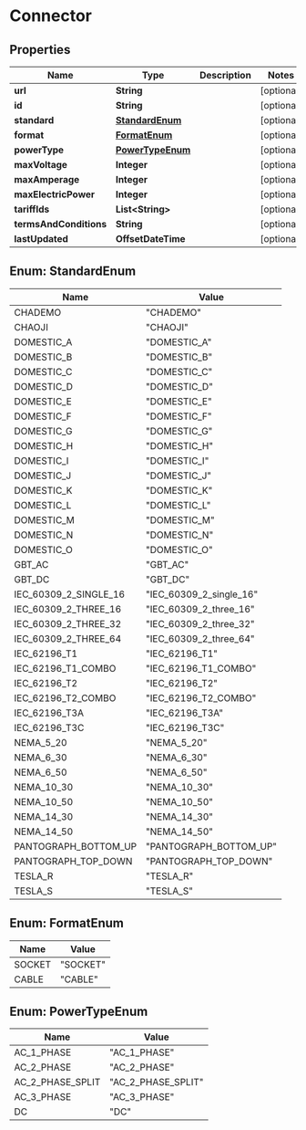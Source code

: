 

# Connector


## Properties

| Name | Type | Description | Notes |
|------------ | ------------- | ------------- | -------------|
|**url** | **String** |  |  [optional] |
|**id** | **String** |  |  [optional] |
|**standard** | [**StandardEnum**](#StandardEnum) |  |  [optional] |
|**format** | [**FormatEnum**](#FormatEnum) |  |  [optional] |
|**powerType** | [**PowerTypeEnum**](#PowerTypeEnum) |  |  [optional] |
|**maxVoltage** | **Integer** |  |  [optional] |
|**maxAmperage** | **Integer** |  |  [optional] |
|**maxElectricPower** | **Integer** |  |  [optional] |
|**tariffIds** | **List&lt;String&gt;** |  |  [optional] |
|**termsAndConditions** | **String** |  |  [optional] |
|**lastUpdated** | **OffsetDateTime** |  |  [optional] |



## Enum: StandardEnum

| Name | Value |
|---- | -----|
| CHADEMO | &quot;CHADEMO&quot; |
| CHAOJI | &quot;CHAOJI&quot; |
| DOMESTIC_A | &quot;DOMESTIC_A&quot; |
| DOMESTIC_B | &quot;DOMESTIC_B&quot; |
| DOMESTIC_C | &quot;DOMESTIC_C&quot; |
| DOMESTIC_D | &quot;DOMESTIC_D&quot; |
| DOMESTIC_E | &quot;DOMESTIC_E&quot; |
| DOMESTIC_F | &quot;DOMESTIC_F&quot; |
| DOMESTIC_G | &quot;DOMESTIC_G&quot; |
| DOMESTIC_H | &quot;DOMESTIC_H&quot; |
| DOMESTIC_I | &quot;DOMESTIC_I&quot; |
| DOMESTIC_J | &quot;DOMESTIC_J&quot; |
| DOMESTIC_K | &quot;DOMESTIC_K&quot; |
| DOMESTIC_L | &quot;DOMESTIC_L&quot; |
| DOMESTIC_M | &quot;DOMESTIC_M&quot; |
| DOMESTIC_N | &quot;DOMESTIC_N&quot; |
| DOMESTIC_O | &quot;DOMESTIC_O&quot; |
| GBT_AC | &quot;GBT_AC&quot; |
| GBT_DC | &quot;GBT_DC&quot; |
| IEC_60309_2_SINGLE_16 | &quot;IEC_60309_2_single_16&quot; |
| IEC_60309_2_THREE_16 | &quot;IEC_60309_2_three_16&quot; |
| IEC_60309_2_THREE_32 | &quot;IEC_60309_2_three_32&quot; |
| IEC_60309_2_THREE_64 | &quot;IEC_60309_2_three_64&quot; |
| IEC_62196_T1 | &quot;IEC_62196_T1&quot; |
| IEC_62196_T1_COMBO | &quot;IEC_62196_T1_COMBO&quot; |
| IEC_62196_T2 | &quot;IEC_62196_T2&quot; |
| IEC_62196_T2_COMBO | &quot;IEC_62196_T2_COMBO&quot; |
| IEC_62196_T3A | &quot;IEC_62196_T3A&quot; |
| IEC_62196_T3C | &quot;IEC_62196_T3C&quot; |
| NEMA_5_20 | &quot;NEMA_5_20&quot; |
| NEMA_6_30 | &quot;NEMA_6_30&quot; |
| NEMA_6_50 | &quot;NEMA_6_50&quot; |
| NEMA_10_30 | &quot;NEMA_10_30&quot; |
| NEMA_10_50 | &quot;NEMA_10_50&quot; |
| NEMA_14_30 | &quot;NEMA_14_30&quot; |
| NEMA_14_50 | &quot;NEMA_14_50&quot; |
| PANTOGRAPH_BOTTOM_UP | &quot;PANTOGRAPH_BOTTOM_UP&quot; |
| PANTOGRAPH_TOP_DOWN | &quot;PANTOGRAPH_TOP_DOWN&quot; |
| TESLA_R | &quot;TESLA_R&quot; |
| TESLA_S | &quot;TESLA_S&quot; |



## Enum: FormatEnum

| Name | Value |
|---- | -----|
| SOCKET | &quot;SOCKET&quot; |
| CABLE | &quot;CABLE&quot; |



## Enum: PowerTypeEnum

| Name | Value |
|---- | -----|
| AC_1_PHASE | &quot;AC_1_PHASE&quot; |
| AC_2_PHASE | &quot;AC_2_PHASE&quot; |
| AC_2_PHASE_SPLIT | &quot;AC_2_PHASE_SPLIT&quot; |
| AC_3_PHASE | &quot;AC_3_PHASE&quot; |
| DC | &quot;DC&quot; |



